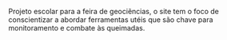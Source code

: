 Projeto escolar para a feira de geociẽncias, o site tem o foco de conscientizar a abordar ferramentas utéis que são chave para monitoramento e combate às queimadas.
